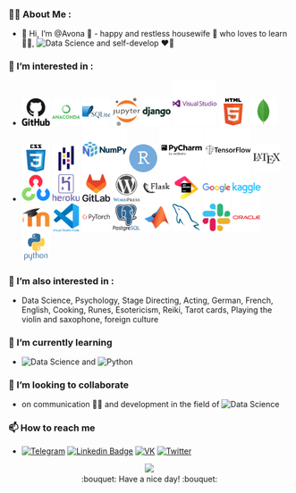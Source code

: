 ### :woman_technologist: About Me :
- 👋 Hi, I’m @Avona 	:vulcan_salute: - happy and restless housewife :partying_face: who loves to learn :woman_teacher:, ![Data Science](https://img.shields.io/badge/-Data%20Science-blue?style=flat&logo=python&logoColor=white) and self-develop :heart_on_fire:
### 👀 I’m interested in :
-   <img src = "https://github.com/devicons/devicon/blob/master/icons/github/github-original-wordmark.svg" width="50"/> <img src = "https://raw.githubusercontent.com/devicons/devicon/1119b9f84c0290e0f0b38982099a2bd027a48bf1/icons/anaconda/anaconda-original-wordmark.svg" width="50"/>   <img src = "https://github.com/devicons/devicon/blob/master/icons/sqlite/sqlite-original-wordmark.svg" width="50"/>  <img src = "https://github.com/devicons/devicon/blob/master/icons/jupyter/jupyter-original-wordmark.svg" width="50"/>  <img src = "https://github.com/devicons/devicon/blob/master/icons/django/django-plain-wordmark.svg" width="50"/>  <img src = "https://github.com/devicons/devicon/blob/master/icons/visualstudio/visualstudio-plain-wordmark.svg" width="80"/>  <img src = "https://github.com/devicons/devicon/blob/master/icons/html5/html5-original-wordmark.svg" width="50"/>  <img src = "https://github.com/devicons/devicon/blob/master/icons/mongodb/mongodb-original.svg" width="50"/>  <img src = "https://github.com/devicons/devicon/blob/master/icons/css3/css3-original-wordmark.svg" width="50"/>  <img src = "https://github.com/devicons/devicon/blob/master/icons/pandas/pandas-original.svg" width="50"/>  <img src = "https://github.com/devicons/devicon/blob/master/icons/numpy/numpy-original-wordmark.svg" width="80"/>  <img src = "https://github.com/devicons/devicon/blob/master/icons/rstudio/rstudio-original.svg" width="50"/>  <img src = "https://github.com/devicons/devicon/blob/master/icons/pycharm/pycharm-original-wordmark.svg" width="80"/>  <img src = "https://github.com/devicons/devicon/blob/master/icons/tensorflow/tensorflow-line-wordmark.svg" width="80"/>  <img src = "https://github.com/devicons/devicon/blob/master/icons/latex/latex-original.svg" width="50"/>  
-   <img src = "https://github.com/devicons/devicon/blob/master/icons/opencv/opencv-original.svg" width="50"/>  <img src = "https://github.com/devicons/devicon/blob/master/icons/heroku/heroku-original-wordmark.svg" width="50"/>  <img src = "https://github.com/devicons/devicon/blob/master/icons/gitlab/gitlab-original-wordmark.svg" width="50"/>  <img src = "https://github.com/devicons/devicon/blob/master/icons/wordpress/wordpress-original.svg" width="50"/>  <img src = "https://github.com/devicons/devicon/blob/master/icons/flask/flask-original-wordmark.svg" width="50"/>  <img src = "https://github.com/devicons/devicon/blob/master/icons/jetbrains/jetbrains-original.svg" width="50"/>  <img src = "https://github.com/devicons/devicon/blob/master/icons/google/google-original-wordmark.svg" width="50"/>  <img src = "https://github.com/devicons/devicon/blob/master/icons/kaggle/kaggle-original-wordmark.svg" width="50"/>  <img src = "https://github.com/devicons/devicon/blob/master/icons/moodle/moodle-original.svg" width="50"/>  <img src = "https://github.com/devicons/devicon/blob/master/icons/vscode/vscode-original-wordmark.svg" width="50"/>  <img src = "https://github.com/devicons/devicon/blob/master/icons/pytorch/pytorch-original-wordmark.svg" width="50"/>  <img src = "https://github.com/devicons/devicon/blob/master/icons/postgresql/postgresql-original-wordmark.svg" width="50"/>  <img src = "https://github.com/devicons/devicon/blob/master/icons/matlab/matlab-original.svg" width="50"/>  <img src = "https://github.com/devicons/devicon/blob/master/icons/mysql/mysql-original.svg" width="50"/>  <img src = "https://github.com/devicons/devicon/blob/master/icons/slack/slack-original.svg" width="50"/>  <img src = "https://github.com/devicons/devicon/blob/master/icons/oracle/oracle-original.svg" width="50"/>  <img src = "https://github.com/devicons/devicon/blob/master/icons/python/python-original-wordmark.svg" width="50"/>
### :angel: I’m also interested in :
-   Data Science,  Psychology, Stage Directing, Acting, German, French, English, Сooking, Runes, Esotericism, Reiki, Tarot cards, Playing the violin and saxophone, foreign culture
### 🌱  I’m currently learning
- ![Data Science](https://img.shields.io/badge/-Data%20Science-blue?style=flat&logo=python&logoColor=white) and ![Python](https://img.shields.io/badge/-Python-blue?style=flat&logo=python&logoColor=white)
### 💞️ I’m looking to collaborate 
- on communication :curly_haired_woman: and development in the field of ![Data Science](https://img.shields.io/badge/-Data%20Science-blue?style=flat&logo=python&logoColor=white)
### 📫 How to reach me
- [![Telegram](https://img.shields.io/badge/-Telegram-blue?style=flat&logo=Telegram&logoColor=white)]( https://t.me/Ok_Eva) 
[![Linkedin Badge](https://img.shields.io/badge/-LinkedIN-blue?style=flat&logo=Linkedin&logoColor=white)](https://www.linkedin.com/in/yevdokimova/)
[![VK](https://img.shields.io/badge/-VK-blue?style=flat&logo=VK&logoColor=white)](https://vk.com/oksana_ev)
[![Twitter](https://img.shields.io/badge/-Twitter-blue?style=flat&logo=Twitter&logoColor=white)](https://twitter.com/Oksanotschka)

<div id="header" align="center">
  <img src="https://media.tenor.com/whgQwNlVvNkAAAAi/xero-code.gif" width="100"/>
</div>
<div>
</div>  
<div id="header" align="center">	:bouquet: Have a nice day!	:bouquet: </div> 
<div> 
</div>
<div id ="sch" align="center">
<img src="https://komarev.com/ghpvc/?username=Avonna&style=flat-square&color=blue" alt = ""/>
</div>



<!---
Avonna/Avonna is a ✨ special ✨ repository because its `README.md` (this file) appears on your GitHub profile.
You can click the Preview link to take a look at your changes.
--->
